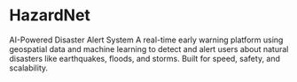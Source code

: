 # HazardNet
AI-Powered Disaster Alert System A real-time early warning platform using geospatial data and machine learning to detect and alert users about natural disasters like earthquakes, floods, and storms. Built for speed, safety, and scalability.
